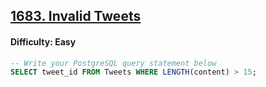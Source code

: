 ## [1683. Invalid Tweets](https://leetcode.com/problems/invalid-tweets)

#### Difficulty: Easy

```SQL
-- Write your PostgreSQL query statement below
SELECT tweet_id FROM Tweets WHERE LENGTH(content) > 15;
```
